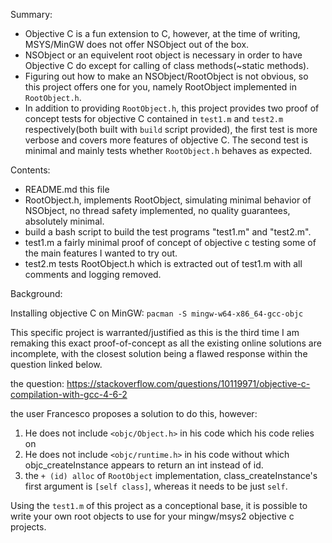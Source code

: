 Summary:
- Objective C is a fun extension to C, however, at the time of writing, MSYS/MinGW does not offer NSObject out of the box. 
- NSObject or an equivelent root object is necessary in order to have Objective C do except for calling of class methods(~static methods).
- Figuring out how to make an NSObject/RootObject is not obvious, so this project offers one for you, namely RootObject implemented in `RootObject.h`.
- In addition to providing `RootObject.h`, this project provides two proof of concept tests for objective C contained in `test1.m` and `test2.m` respectively(both built with `build` script provided), the first test is more verbose and covers more features of objective C. The second test is minimal and mainly tests whether `RootObject.h` behaves as expected.

Contents:
- README.md this file
- RootObject.h, implements RootObject, simulating minimal behavior of NSObject, no thread safety implemented, no quality guarantees, absolutely minimal.
- build a bash script to build the test programs "test1.m" and "test2.m".
- test1.m a fairly minimal proof of concept of objective c testing some of the main features I wanted to try out.
- test2.m tests RootObject.h which is extracted out of test1.m with all comments and logging removed.

Background:

Installing objective C on MinGW: `pacman -S mingw-w64-x86_64-gcc-objc`

This specific project is warranted/justified as this is the third time I am remaking this exact proof-of-concept as all the existing online solutions are incomplete, with the closest solution being a flawed response within the question linked below. 

the question: https://stackoverflow.com/questions/10119971/objective-c-compilation-with-gcc-4-6-2

the user Francesco proposes a solution to do this, however: 
1. He does not include `<objc/Object.h>` in his code which his code relies on
2. He does not include `<objc/runtime.h>` in his code without which objc_createInstance appears to return an int instead of id.
3. the `+ (id) alloc` of `RootObject` implementation, class_createInstance's first argument is `[self class]`, whereas it 
    needs to be just `self`.

Using the `test1.m` of this project as a conceptional base, it is possible to write your own root objects to use for your mingw/msys2 objective c projects.
